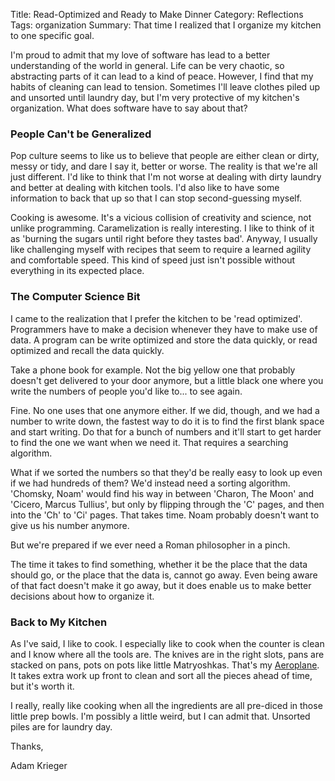 Title: Read-Optimized and Ready to Make Dinner
Category: Reflections
Tags: organization
Summary: That time I realized that I organize my kitchen to one specific goal.

I'm proud to admit that my love of software has lead to a better understanding of the world in general. Life can be very chaotic, so abstracting parts of it can lead to a kind of peace. However, I find that my habits of cleaning can lead to tension. Sometimes I'll leave clothes piled up and unsorted until laundry day, but I'm very protective of my kitchen's organization. What does software have to say about that?

<!--more-->

### People Can't be Generalized

Pop culture seems to like us to believe that people are either clean or dirty, messy or tidy, and dare I say it, better or worse. The reality is that we're all just different. I'd like to think that I'm not worse at dealing with dirty laundry and better at dealing with kitchen tools. I'd also like to have some information to back that up so that I can stop second-guessing myself.

Cooking is awesome. It's a vicious collision of creativity and science, not unlike programming. Caramelization is really interesting. I like to think of it as 'burning the sugars until right before they tastes bad'. Anyway, I usually like challenging myself with recipes that seem to require a learned agility and comfortable speed. This kind of speed just isn't possible without everything in its expected place.

### The Computer Science Bit

I came to the realization that I prefer the kitchen to be 'read optimized'. Programmers have to make a decision whenever they have to make use of data. A program can be write optimized and store the data quickly, or read optimized and recall the data quickly.

Take a phone book for example. Not the big yellow one that probably doesn't get delivered to your door anymore, but a little black one where you write the numbers of people you'd like to... to see again.

Fine. No one uses that one anymore either. If we did, though, and we had a number to write down, the fastest way to do it is to find the first blank space and start writing. Do that for a bunch of numbers and it'll start to get harder to find the one we want when we need it. That requires a searching algorithm.

What if we sorted the numbers so that they'd be really easy to look up even if we had hundreds of them? We'd instead need a sorting algorithm. 'Chomsky, Noam' would find his way in between 'Charon, The Moon' and 'Cicero, Marcus Tullius', but only by flipping through the 'C' pages, and then into the 'Ch' to 'Ci' pages. That takes time. Noam probably doesn't want to give us his number anymore.

But we're prepared if we ever need a Roman philosopher in a pinch.

The time it takes to find something, whether it be the place that the data should go, or the place that the data is, cannot go away. Even being aware of that fact doesn't make it go away, but it does enable us to make better decisions about how to organize it.

### Back to My Kitchen

As I've said, I like to cook. I especially like to cook when the counter is clean and I know where all the tools are. The knives are in the right slots, pans are stacked on pans, pots on pots like little Matryoshkas. That's my [Aeroplane](https://www.youtube.com/watch?v=vV8IAOojoAA). It takes extra work up front to clean and sort all the pieces ahead of time, but it's worth it.

I really, really like cooking when all the ingredients are all pre-diced in those little prep bowls. I'm possibly a little weird, but I can admit that. Unsorted piles are for laundry day.

Thanks,

Adam Krieger